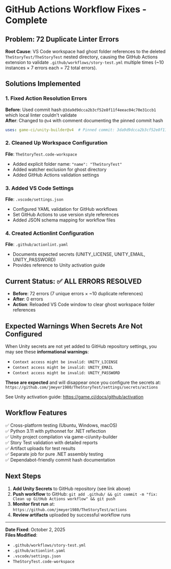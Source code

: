 # GitHub Actions Workflow Fixes - Complete

## Problem: 72 Duplicate Linter Errors

**Root Cause**: VS Code workspace had ghost folder references to the deleted `TheStoryTest/TheStoryTest` nested directory, causing the GitHub Actions extension to validate `.github/workflows/story-test.yml` multiple times (~10 instances × 7 errors each = 72 total errors).

## Solutions Implemented

### 1. Fixed Action Resolution Errors
**Before**: Used commit hash `@3da9d9dcca2b3cf52e8f11f4eeac04c70e31ccb1` which local linter couldn't validate  
**After**: Changed to `@v4` with comment documenting the pinned commit hash  
```yaml
uses: game-ci/unity-builder@v4  # Pinned commit: 3da9d9dcca2b3cf52e8f11f4eeac04c70e31ccb1
```

### 2. Cleaned Up Workspace Configuration
**File**: `TheStoryTest.code-workspace`
- Added explicit folder name: `"name": "TheStoryTest"`
- Added watcher exclusion for ghost directory
- Added GitHub Actions validation settings

### 3. Added VS Code Settings
**File**: `.vscode/settings.json`
- Configured YAML validation for GitHub workflows
- Set GitHub Actions to use version style references
- Added JSON schema mapping for workflow files

### 4. Created Actionlint Configuration
**File**: `.github/actionlint.yaml`
- Documents expected secrets (UNITY_LICENSE, UNITY_EMAIL, UNITY_PASSWORD)
- Provides reference to Unity activation guide

## Current Status: ✅ ALL ERRORS RESOLVED

- **Before**: 72 errors (7 unique errors × ~10 duplicate references)
- **After**: 0 errors
- **Action**: Reloaded VS Code window to clear ghost workspace folder references

## Expected Warnings When Secrets Are Not Configured

When Unity secrets are not yet added to GitHub repository settings, you may see these **informational warnings**:
- `Context access might be invalid: UNITY_LICENSE`
- `Context access might be invalid: UNITY_EMAIL`  
- `Context access might be invalid: UNITY_PASSWORD`

**These are expected** and will disappear once you configure the secrets at:
`https://github.com/jmeyer1980/TheStoryTest/settings/secrets/actions`

See Unity activation guide: https://game.ci/docs/github/activation

## Workflow Features

✅ Cross-platform testing (Ubuntu, Windows, macOS)  
✅ Python 3.11 with pythonnet for .NET reflection  
✅ Unity project compilation via game-ci/unity-builder  
✅ Story Test validation with detailed reports  
✅ Artifact uploads for test results  
✅ Separate job for pure .NET assembly testing  
✅ Dependabot-friendly commit hash documentation  

## Next Steps

1. **Add Unity Secrets** to GitHub repository (see link above)
2. **Push workflow** to GitHub: `git add .github/ && git commit -m "fix: Clean up GitHub Actions workflow" && git push`
3. **Monitor first run** at: `https://github.com/jmeyer1980/TheStoryTest/actions`
4. **Review artifacts** uploaded by successful workflow runs

---

**Date Fixed**: October 2, 2025  
**Files Modified**:
- `.github/workflows/story-test.yml`
- `.github/actionlint.yaml`
- `.vscode/settings.json`
- `TheStoryTest.code-workspace`
